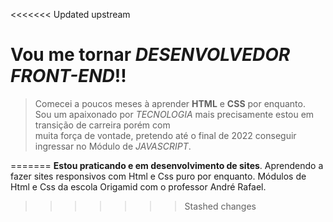 <<<<<<< Updated upstream
# Vou me tornar *DESENVOLVEDOR FRONT-END*!!
> Comecei a poucos meses à aprender **HTML** e **CSS** por enquanto. <br/>
> Sou um apaixonado por *TECNOLOGIA* mais precisamente estou em transição de carreira porém com </br>
> muita força de vontade, pretendo até o final de 2022 conseguir ingressar no Módulo de *JAVASCRIPT*.



=======
**Estou praticando e em desenvolvimento de sites**.
Aprendendo a fazer sites responsivos com Html e Css puro por enquanto.
Módulos de Html e Css da escola Origamid com o professor André Rafael.
>>>>>>> Stashed changes
